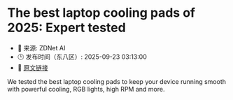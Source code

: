 # The best laptop cooling pads of 2025: Expert tested
- 📅 来源: ZDNet AI
- 🕒 发布时间（东八区）: 2025-09-23 03:13:00
- 🔗 [原文链接](https://www.zdnet.com/article/best-laptop-cooling-pad/)

We tested the best laptop cooling pads to keep your device running smooth with powerful cooling, RGB lights, high RPM and more.
